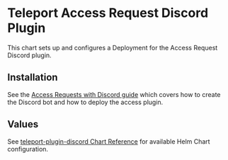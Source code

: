 # Teleport Access Request Discord Plugin

This chart sets up and configures a Deployment for the Access Request Discord plugin.

## Installation

See the [Access Requests with Discord guide](https://goteleport.com/docs/access-controls/access-request-plugins/ssh-approval-discord/)
which covers how to create the Discord bot and how to deploy the access plugin.

## Values

See [teleport-plugin-discord Chart Reference](https://goteleport.com/docs/reference/helm-reference/teleport-plugin-discord/) for available Helm Chart configuration.
